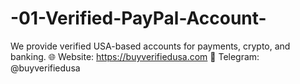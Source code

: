 # -01-Verified-PayPal-Account-
 We provide verified USA-based accounts for payments, crypto, and banking. 🌐 Website: https://buyverifiedusa.com 📲 Telegram: @buyverifiedusa
